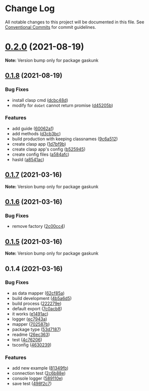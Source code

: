 # Change Log

All notable changes to this project will be documented in this file.
See [Conventional Commits](https://conventionalcommits.org) for commit guidelines.

# [0.2.0](https://github.com/gaskunk/gaskunk/compare/v0.1.8...v0.2.0) (2021-08-19)

**Note:** Version bump only for package gaskunk





## [0.1.8](https://github.com/gaskunk/gaskunk/compare/v0.1.7...v0.1.8) (2021-08-19)


### Bug Fixes

* install clasp cmd ([dcbc48d](https://github.com/gaskunk/gaskunk/commit/dcbc48d1b1d777cf1fcfbd789fe16c2fd51ff17e))
* modify for `doGet` cannot return promise ([d45205b](https://github.com/gaskunk/gaskunk/commit/d45205b2a8a5f83ed02562f2ca4be18604435b1a))


### Features

* add guide ([60062a1](https://github.com/gaskunk/gaskunk/commit/60062a1d37be8b9c5e93f601c24b41e014fa23d7))
* add methods ([d3cb3bc](https://github.com/gaskunk/gaskunk/commit/d3cb3bc9de5d5eba9cefed188bb4a1cb11bf89ce))
* build production with keeping classnames ([9c6a512](https://github.com/gaskunk/gaskunk/commit/9c6a512cae500c172efabe1f365c3714ab01f737))
* create clasp app ([1d7bf9b](https://github.com/gaskunk/gaskunk/commit/1d7bf9b5422ae1448c5b8154310e596ca3885771))
* create clasp app's config ([b525945](https://github.com/gaskunk/gaskunk/commit/b5259455b167959bc71ca8ff2d650e0996bbf2bf))
* create config files ([a584afc](https://github.com/gaskunk/gaskunk/commit/a584afcb2fa58251dba1233e5550d3fcdf117925))
* hasId ([a8541ac](https://github.com/gaskunk/gaskunk/commit/a8541ac3d06882c0e73159734fad880578b4b3ba))





## [0.1.7](https://github.com/shuta13/gaskunk/compare/v0.1.6...v0.1.7) (2021-03-16)

**Note:** Version bump only for package gaskunk





## [0.1.6](https://github.com/shuta13/gaskunk/compare/v0.1.5...v0.1.6) (2021-03-16)


### Bug Fixes

* remove factory ([2c00cc4](https://github.com/shuta13/gaskunk/commit/2c00cc4395497e971057bf25e9a360475e9b9112))





## [0.1.5](https://github.com/shuta13/gaskunk/compare/v0.1.4...v0.1.5) (2021-03-16)

**Note:** Version bump only for package gaskunk





## 0.1.4 (2021-03-16)


### Bug Fixes

* as data mapper ([62cf85a](https://github.com/shuta13/gaskunk/commit/62cf85a36c8dc8752d6d585117bbafbac8c473dd))
* build development ([4b5a6d5](https://github.com/shuta13/gaskunk/commit/4b5a6d5a2c52a3067c605f911295e2cccb488fad))
* build process ([222279e](https://github.com/shuta13/gaskunk/commit/222279ef91ab48393c5e9e17bf41d52d0e89c18f))
* default export ([7c0acb8](https://github.com/shuta13/gaskunk/commit/7c0acb838b17bf0f459777b03a1faef7a120cfdd))
* it works ([e1491ac](https://github.com/shuta13/gaskunk/commit/e1491ac261049014ecacf5feb1ddb071f607fa78))
* logger ([ec7943a](https://github.com/shuta13/gaskunk/commit/ec7943ab55b390cba572d901c4ea496fe0f237f6))
* mapper ([702587b](https://github.com/shuta13/gaskunk/commit/702587b6d9dc8c3e13f449a4d02071dee2715f1e))
* package type ([53d7187](https://github.com/shuta13/gaskunk/commit/53d718704ef5991b5d48f91e468efc7bd827390c))
* readme ([26ec363](https://github.com/shuta13/gaskunk/commit/26ec363554410e7368e574271b5f115ab93e0cad))
* test ([4c76206](https://github.com/shuta13/gaskunk/commit/4c762069eaed415a08ea9fb34085c9152d41c65e))
* tsconfig ([4630239](https://github.com/shuta13/gaskunk/commit/46302392fcaa6864727900f479a9df006371e901))


### Features

* add new example ([81349fb](https://github.com/shuta13/gaskunk/commit/81349fbd23961c1348e5491d6fe482166b3299c4))
* connection test ([2c6b88e](https://github.com/shuta13/gaskunk/commit/2c6b88ee68802f695ccfbb07cbd1c5101988ca4c))
* console logger ([589110e](https://github.com/shuta13/gaskunk/commit/589110ed131395e7e00cd084fe0c1dedd1d5f7a0))
* save test ([498f2c7](https://github.com/shuta13/gaskunk/commit/498f2c7653cfd961730e7c5d39b27ff4b77b9a3d))
